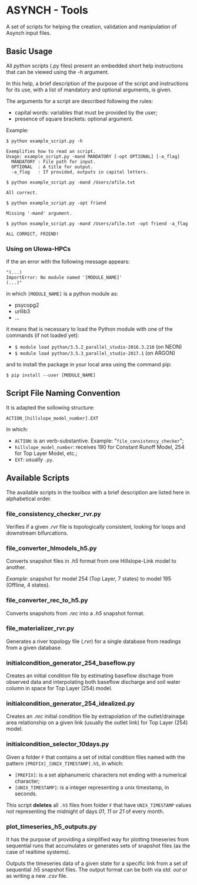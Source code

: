 # ASYNCH - Tools

A set of scripts for helping the creation, validation and manipulation of Asynch input files.

## Basic Usage

All *python* scripts (.py files) present an embedded short help instructions that can be viewed using the *-h* argument. 

In this help, a brief description of the purpose of the script and instructions for its use, with a list of mandatory and optional arguments, is given.

The arguments for a script are described following the rules:

- capital words: variables that must be provided by the user;
- presence of square brackets: optional argument.

Example:

    $ python example_script.py -h
    
    Exemplifies how to read an script.
    Usage: example_script.py -mand MANDATORY [-opt OPTIONAL] [-a_flag]
      MANDATORY : File path for input.
      OPTIONAL  : A title for output.
      -a_flag   : If provided, outputs in capital letters.

    $ python example_script.py -mand /Users/afile.txt

    All correct.

    $ python example_script.py -opt friend

    Missing '-mand' argument.

    $ python example_script.py -mand /Users/afile.txt -opt friend -a_flag

    ALL CORRECT, FRIEND!
 

### Using on UIowa-HPCs

If the an error with the following message appears:

    "(...)
    ImportError: No module named '[MODULE_NAME]'
    (...)"

in which `[MODULE_NAME]` is a python module as:

- psycopg2
- urllib3
- ...

it means that is necessary to load the Python module with one of the commands (if not loaded yet):

- `$ module load python/3.5.2_parallel_studio-2016.3.210` (on NEON)
- `$ module load python/3.5.3_parallel_studio-2017.1`     (on ARGON)

and to install the package in your local area using the command pip:

    $ pip install --user [MODULE_NAME]


## Script File Naming Convention

It is adapted the sollowing structure:

    ACTION_[hillslope_model_number].EXT

In which:

- `ACTION`: is an verb-substantive. Example: "`file_consistency_checker`";
- `hillslope_model_number`: receives 190 for Constant Runoff Model, 254 for Top Layer Model, etc.;
- `EXT`: usually `.py`.


## Available Scripts

The available scripts in the toolbox with a brief description are listed here in alphabetical order.

### file\_consistency\_checker\_rvr.py

Verifies if a given *.rvr* file is topologically consistent, looking for loops and downstream bifurcations.

### file\_converter\_hlmodels\_h5.py

Converts snapshot files in *.h5* format from one Hillslope-Link model to another.

*Example*: snapshot for model 254 (Top Layer, 7 states) to model 195 (Offline, 4 states).

### file\_converter\_rec\_to\_h5.py

Converts snapshots from *.rec* into a *.h5* snapshot format.

### file\_materializer\_rvr.py

Generates a river topology file (*.rvr*) for a single database from readings from a given database.

### initialcondition\_generator\_254\_baseflow.py

Creates an initial condition file by estimating baseflow dischage from observed data and interpolating both baseflow discharge and soil water column in space for Top Layer (254) model. 

### initialcondition\_generator\_254\_idealized.py

Creates an *.rec* initial condition file by extrapolation of the outlet/drainage area relationship on a given link (usually the outlet link) for Top Layer (254) model.

### initialcondition\_selector\_10days.py

Given a folder ```F``` that contains a set of initial condition files named with the pattern ```[PREFIX]_[UNIX_TIMESTAMP].h5```, in which:

- ```[PREFIX]```: is a set alphanumeric characters not ending with a numerical character;
- ```[UNIX_TIMESTAMP]```: is a integer representing a unix timestamp, in seconds.

This script **deletes** all ```.h5``` files from folder ```F``` that have ```UNIX_TIMESTAMP``` values not representing the midnight of days *01*, *11* or *21* of every month.
     

### plot\_timeseries\_h5\_outputs.py

It has the purpose of providing a simplified way for plotting timeseries from sequential runs that accumulates or generates sets of snapshot files (as the case of realtime systems).

Outputs the timeseries data of a given state for a specific link from a set of sequential .h5 snapshot files. The output format can be both via *std. out* or as writing a new *.csv* file.